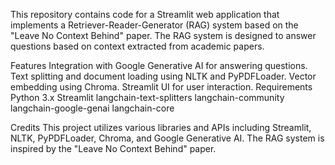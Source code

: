 This repository contains code for a Streamlit web application that implements a Retriever-Reader-Generator (RAG) system based on the "Leave No Context Behind" paper. The RAG system is designed to answer questions based on context extracted from academic papers.

Features
Integration with Google Generative AI for answering questions.
Text splitting and document loading using NLTK and PyPDFLoader.
Vector embedding using Chroma.
Streamlit UI for user interaction.
Requirements
Python 3.x
Streamlit
langchain-text-splitters
langchain-community
langchain-google-genai
langchain-core


Credits
This project utilizes various libraries and APIs including Streamlit, NLTK, PyPDFLoader, Chroma, and Google Generative AI.
The RAG system is inspired by the "Leave No Context Behind" paper.
